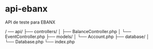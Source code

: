 # api-ebanx
API de teste para EBANX


/ ── api/
   ├── controllers/
   │   ├── BalanceController.php
   │   └── EventController.php
   ├── models/
   │   └── Account.php
   ├── database/
   │   └── Database.php
   └── index.php
